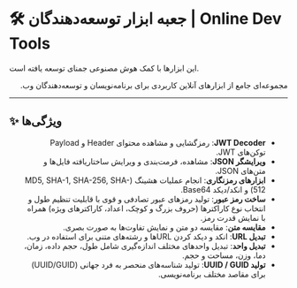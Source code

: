 # 🛠️ جعبه ابزار توسعه‌دهندگان | Online Dev Tools

این ابزارها با کمک هوش مصنوعی جمنای توسعه یافته است.

<div dir="rtl">
مجموعه‌ای جامع از ابزارهای آنلاین کاربردی برای برنامه‌نویسان و توسعه‌دهندگان وب.
</div>

---

## ✨ ویژگی‌ها

<ul dir="rtl">
<li><b>JWT Decoder</b>: رمزگشایی و مشاهده محتوای Header و Payload توکن‌های JWT.</li>
<li><b>ویرایشگر JSON</b>: مشاهده، فرمت‌بندی و ویرایش ساختاریافته فایل‌ها و متن‌های JSON.</li>
<li><b>ابزارهای رمزنگاری</b>: انجام عملیات هشینگ (MD5, SHA-1, SHA-256, SHA-512) و انکد/دیکد Base64.</li>
<li><b>ساخت رمز عبور</b>: تولید رمزهای عبور تصادفی و قوی با قابلیت تنظیم طول و انتخاب نوع کاراکترها (حروف بزرگ و کوچک، اعداد، کاراکترهای ویژه) همراه با نمایش قدرت رمز.</li>
<li><b>مقایسه متن</b>: مقایسه دو متن و نمایش تفاوت‌ها به صورت بصری.</li>
<li><b>تبدیل URL</b>: انکد و دیکد کردن URLها و رشته‌های متنی برای استفاده در وب.</li>
<li><b>تبدیل واحد</b>: تبدیل واحدهای مختلف اندازه‌گیری شامل طول، حجم داده، زمان، دما، وزن، مساحت و حجم.</li>
<li><b>تولید UUID / GUID</b>: تولید شناسه‌های منحصر به فرد جهانی (UUID/GUID) برای مقاصد مختلف برنامه‌نویسی.</li>
</ul>
